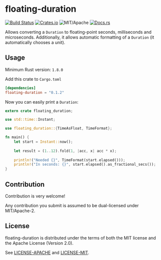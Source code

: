 # floating-duration

[![Build Status][bi]][bl] [![Crates.io][ci]][cl] ![MIT/Apache][li] [![Docs.rs][di]][dl]

[bi]: https://travis-ci.org/torkleyy/floating-duration.svg?branch=master
[bl]: https://travis-ci.org/torkleyy/floating-duration

[ci]: https://img.shields.io/crates/v/floating-duration.svg
[cl]: https://crates.io/crates/floating-duration/

[li]: https://img.shields.io/badge/license-MIT%2FApache-blue.svg

[di]: https://docs.rs/floating-duration/badge.svg
[dl]: https://docs.rs/floating-duration/

Allows converting a `Duration` to floating-point seconds, milliseconds and microseconds. 
Additionally, it allows automatic formatting of a `Duration` (it automatically chooses
a unit).

## Usage

Minimum Rust version: `1.8.0`

Add this crate to `Cargo.toml`

```toml
[dependencies]
floating-duration = "0.1.2"
```

Now you can easily print a `Duration`:

```rust
extern crate floating_duration;

use std::time::Instant;

use floating_duration::{TimeAsFloat, TimeFormat};

fn main() {
    let start = Instant::now();
    
    let result = (1..12).fold(1, |acc, x| acc * x);
    
    println!("Needed {}", TimeFormat(start.elapsed()));
    println!("In seconds: {}", start.elapsed().as_fractional_secs());
}
```

## Contribution

Contribution is very welcome!

Any contribution you submit is assumed to be
dual-licensed under MIT/Apache-2.

## License

floating-duration is distributed under the terms of both the MIT license 
and the Apache License (Version 2.0).

See [LICENSE-APACHE](LICENSE-APACHE) and [LICENSE-MIT](LICENSE-MIT).
